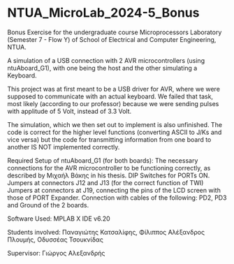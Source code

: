 # NTUA_MicroLab_2024-5_Bonus

Bonus Exercise for the undergraduate course Microprocessors Laboratory (Semester 7 - Flow Y) of School of Electrical and Computer Engineering, NTUA.

A simulation of a USB connection with 2 AVR microcontrollers (using ntuAboard_G1), with one being the host and the other simulating a Keyboard.

This project was at first meant to be a USB driver for AVR, where we were supposed to communicate with an actual keyboard. We failed that task, most likely (according to our professor) because we were sending pulses with applitude of 5 Volt, instead of 3.3 Volt.

The simulation, which we then set out to implement is also unfinished. The code is correct for the higher level functions (converting ASCII to J/Ks and vice versa) but the code for transmitting information from one board to another IS NOT implemented correctly.

Required Setup of ntuAboard_G1 (for both boards):
The necessary connections for the AVR microcontroller to be functioning correctly, as described by Μιχαήλ Βάκης in his thesis.
DIP Switches for PORTs ON.
Jumpers at connectors J12 and J13 (for the correct function of TWI)
Jumpers at connectors at J19, connecting the pins of the LCD screen with those of PORT Expander.
Connection with cables of the following: PD2, PD3 and Ground of the 2 boards.


Software Used: MPLAB X IDE v6.20

Students involved:
Παναγιώτης Κατσαλίφης, Φίλιππος Αλέξανδρος Πλουμής, Οδυσσέας Τσουκνίδας

Supervisor:
Γιώργος Αλεξανδρής


